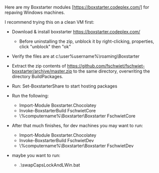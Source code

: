 
Here are my Boxstarter modules [https://boxstarter.codeplex.com/] for repaving Windows machines.

I recommend trying this on a clean VM first:

* Download & install boxstarter https://boxstarter.codeplex.com/
    * Before uninstalling the zip, unblock it by right-clicking, properties, click "unblock" then "ok"
* Verify the files are at c:\user\%username%\roaming\Boxstarter
* Extract the zip contents of https://github.com/fschwiet/fschwiet-boxstarter/archive/master.zip to the same directory, overwriting the directory BuildPackages.
* Run: Set-BoxstarterShare to start hosting packages
* Run the following:
    * Import-Module Boxstarter.Chocolatey
    * Invoke-BoxstarterBuild FschwietCore
    * \\%computername%\Boxstarter\Boxstarter FschwietCore

* After that much finishes, for dev machines you may want to run:
    * Import-Module Boxstarter.Chocolatey
    * Invoke-BoxstarterBuild FschwietDev
    * \\%computername%\Boxstarter\Boxstarter FschwietDev
    
* maybe you want to run:
    * .\swapCapsLockAndLWin.bat


